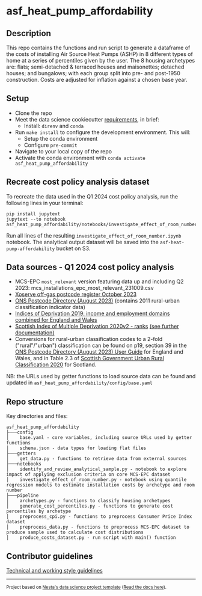 # asf_heat_pump_affordability

## Description

This repo contains the functions and run script to generate a dataframe of the costs of installing Air Source Heat Pumps
(ASHP) in 8 different types of home at a series of percentiles given by the user. The 8 housing archetypes are: flats;
semi-detached & terraced houses and maisonettes; detached houses; and bungalows; with each group split into pre- and
post-1950 construction. Costs are adjusted for inflation against a chosen base year.

## Setup

- Clone the repo
- Meet the data science cookiecutter [requirements](http://nestauk.github.io/ds-cookiecutter/quickstart), in brief:
  - Install: `direnv` and `conda`
- Run `make install` to configure the development environment. This will:
  - Setup the conda environment
  - Configure `pre-commit`
- Navigate to your local copy of the repo
- Activate the conda environment with `conda activate asf_heat_pump_affordability`

## Recreate cost policy analysis dataset

To recreate the data used in the Q1 2024 cost policy analysis, run the following lines in your terminal:

```
pip install jupytext
jupytext --to notebook asf_heat_pump_affordability/notebooks/investigate_effect_of_room_number.py
```

Run all lines of the resulting `investigate_effect_of_room_number.ipynb` notebook. The analytical output dataset will be saved into the `asf-heat-pump-affordability` bucket on S3.

## Data sources - Q1 2024 cost policy analysis

- MCS-EPC `most_relevant` version featuring data up and including Q2 2023: mcs_installations_epc_most_relevant_231009.csv
- [Xoserve off-gas postcode register October 2023](https://www.xoserve.com/help-centre/supply-points-metering/supply-point-administration-spa/)
- [ONS Postcode Directory (August 2023)](https://geoportal.statistics.gov.uk/datasets/487a5ba62c8b4da08f01eb3c08e304f6/about) (contains 2011 rural-urban classification indicator data)
- [Indices of Deprivation 2019: income and employment domains combined for England and Wales](https://www.gov.uk/government/statistics/indices-of-deprivation-2019-income-and-employment-domains-combined-for-england-and-wales)
- [Scottish Index of Multiple Deprivation 2020v2 - ranks](https://www.gov.scot/publications/scottish-index-of-multiple-deprivation-2020v2-ranks/) [(see further documentation)](https://www.gov.scot/collections/scottish-index-of-multiple-deprivation-2020/)
- Conversions for rural-urban classification codes to a 2-fold ("rural"/"urban") classification can be found on p19, section 39 in the [ONS Postcode Directory (August 2023) User Guide](https://geoportal.statistics.gov.uk/datasets/a8db59f77e7542d092458426dbacfb90/about)
  for England and Wales, and in Table 2.3 of [Scottish Government Urban Rural Classification 2020](https://www.gov.scot/publications/scottish-government-urban-rural-classification-2020/pages/2/) for Scotland.

NB: the URLs used by getter functions to load source data can be found and updated in `asf_heat_pump_affordability/config/base.yaml`

## Repo structure

Key directories and files:

```
asf_heat_pump_affordability
├───config
│    base.yaml - core variables, including source URLs used by getter functions
│    schema.json - data types for loading flat files
├───getters
│    get_data.py - functions to retrieve data from external sources
├───notebooks
│    identify_and_review_analytical_sample.py - notebook to explore impact of applying exclusion criteria on core MCS-EPC dataset
│    investigate_effect_of_room_number.py - notebook using quantile regression models to estimate installation costs by archetype and room number
├───pipeline
│    archetypes.py - functions to classify housing archetypes
│    generate_cost_percentiles.py - functions to generate cost percentiles by archetype
│    preprocess_cpi.py - functions to preprocess Consumer Price Index dataset
│    preprocess_data.py - functions to preprocess MCS-EPC dataset to produce sample used to calculate cost distributions
│    produce_costs_dataset.py - run script with main() function
```

## Contributor guidelines

[Technical and working style guidelines](https://github.com/nestauk/ds-cookiecutter/blob/master/GUIDELINES.md)

---

<small><p>Project based on <a target="_blank" href="https://github.com/nestauk/ds-cookiecutter">Nesta's data science project template</a>
(<a href="http://nestauk.github.io/ds-cookiecutter">Read the docs here</a>).
</small>
